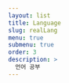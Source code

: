 ```yaml
---
layout: list
title: Language
slug: realLang
menu: true
submenu: true
order: 3
description: >
  언어 공부
---
```

